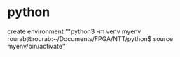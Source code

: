 
# python
create environment
'''python3 -m venv myenv
rourab@rourab:~/Documents/FPGA/NTT/python$ source myenv/bin/activate'''
